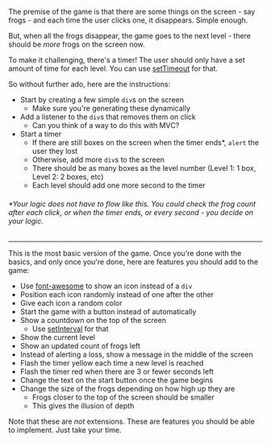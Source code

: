 
The premise of the game is that there are some things on the screen - say frogs - and each time the user clicks one, it disappears. Simple enough.

  

But, when all the frogs disappear, the game goes to the next level - there should be _more_ frogs on the screen now.

  

To make it challenging, there's a timer! The user should only have a set amount of time for each level. You can use [setTimeout](https://www.w3schools.com/jsref/met_win_settimeout.asp) for that.

  

So without further ado, here are the instructions:

  

-   Start by creating a few simple `div`s on the screen
	-   Make sure you're generating these dynamically
-   Add a listener to the `div`s that removes them on click
	-   Can you think of a way to do this with MVC?
-   Start a timer
	-   If there are still boxes on the screen when the timer ends*, `alert` the user they lost
	-   Otherwise, add more `div`s to the screen
	-   There should be as many boxes as the level number (Level 1: 1 box, Level 2: 2 boxes, etc)
	-   Each level should add one more second to the timer

###### *Your logic does not have to flow like this. You could check the frog count after each click, or when the timer ends, or every second - you decide on your logic.

  

----------

  

This is the most basic version of the game. Once you're done with the basics, and only once you're done, here are features you should add to the game:

  

-   Use [font-awesome](https://fontawesome.com/) to show an icon instead of a `div`
-   Position each icon randomly instead of one after the other
-   Give each icon a random color
-   Start the game with a button instead of automatically
-   Show a countdown on the top of the screen
	-   Use [setInterval](https://www.w3schools.com/jsref/met_win_setinterval.asp) for that
-   Show the current level
-   Show an updated count of frogs left
-   Instead of alerting a loss, show a message in the middle of the screen
-   Flash the timer yellow each time a new level is reached
-   Flash the timer red when there are 3 or fewer seconds left
-   Change the text on the start button once the game begins
-   Change the size of the frogs depending on how high up they are
	-   Frogs closer to the top of the screen should be smaller
	-   This gives the illusion of depth

  

Note that these are _not_ extensions. These are features you should be able to implement. Just take your time.
